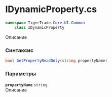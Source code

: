 
# IDynamicProperty.cs
```csharp
namespace TigerTrade.Core.UI.Common  
    class IDynamicProperty
```

Описание

### Синтаксис
```csharp
bool GetPropertyReadOnly(string propertyName)
```

### Параметры
**`propertyName`** `string`  
 Описание  
  

                    
                    